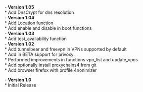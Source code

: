 \- **Version 1.05**  
\* Add DnsCrypt for dns resolution  
\- **Version 1.04**  
\* Add Location function  
\* Add enable and disable in boot functions  
\- **Version 1.03**  
\* Add test_availability function  
\- **Version 1.02**  
\* Add tunnelbear and freevpn in VPNs supported by default  
\* Add in BETA support for privoxy  
\* Performed improvements in functions vpn_list and update_vpns  
\* Add optionally install proxychains4 from git  
\* Add browser firefox with profile 4nonimizer


\- **Version 1.0**  
\* Initial Release
